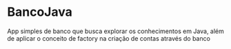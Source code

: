 # BancoJava
App simples de banco que busca explorar os conhecimentos em Java, além de aplicar o conceito de factory na criação de contas através do banco

